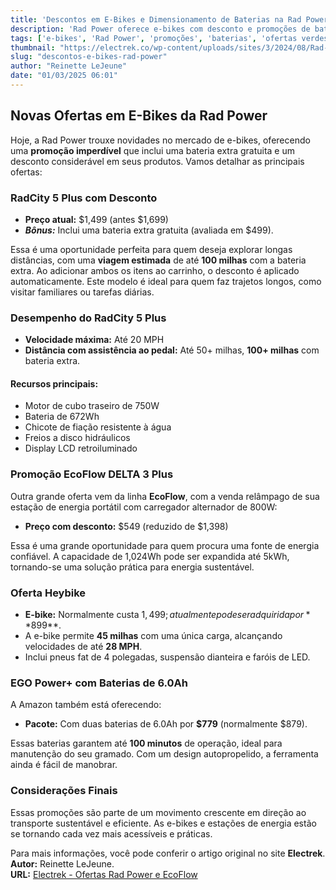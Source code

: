 ```yaml
---
title: 'Descontos em E-Bikes e Dimensionamento de Baterias na Rad Power'
description: 'Rad Power oferece e-bikes com desconto e promoções de baterias para entusiastas de transporte sustentável.'
tags: ['e-bikes', 'Rad Power', 'promoções', 'baterias', 'ofertas verdes']
thumbnail: "https://electrek.co/wp-content/uploads/sites/3/2024/08/Rad-Power-RadCity-5-Plus-Commuter-e-bike-new-FI-lifestyle-3-friends.jpg?quality=82&strip=all&w=1600"
slug: "descontos-e-bikes-rad-power"
author: "Reinette LeJeune"
date: "01/03/2025 06:01"
---
```


## Novas Ofertas em E-Bikes da Rad Power

Hoje, a Rad Power trouxe novidades no mercado de e-bikes, oferecendo uma **promoção imperdível** que inclui uma bateria extra gratuita e um desconto considerável em seus produtos. Vamos detalhar as principais ofertas:

### RadCity 5 Plus com Desconto
- **Preço atual:** $1,499 (antes $1,699)
- ***Bônus:*** Inclui uma bateria extra gratuita (avaliada em $499).

Essa é uma oportunidade perfeita para quem deseja explorar longas distâncias, com uma **viagem estimada** de até **100 milhas** com a bateria extra. Ao adicionar ambos os itens ao carrinho, o desconto é aplicado automaticamente. Este modelo é ideal para quem faz trajetos longos, como visitar familiares ou tarefas diárias.

### Desempenho do RadCity 5 Plus
- **Velocidade máxima:** Até 20 MPH
- **Distância com assistência ao pedal:** Até 50+ milhas, **100+ milhas** com bateria extra.

#### Recursos principais:
- Motor de cubo traseiro de 750W
- Bateria de 672Wh
- Chicote de fiação resistente à água
- Freios a disco hidráulicos
- Display LCD retroiluminado

### Promoção EcoFlow DELTA 3 Plus
Outra grande oferta vem da linha **EcoFlow**, com a venda relâmpago de sua estação de energia portátil com carregador alternador de 800W:
- **Preço com desconto:** $549 (reduzido de $1,398)

Essa é uma grande oportunidade para quem procura uma fonte de energia confiável. A capacidade de 1,024Wh pode ser expandida até 5kWh, tornando-se uma solução prática para energia sustentável.

### Oferta Heybike
- **E-bike:** Normalmente custa $1,499; atualmente pode ser adquirida por **$899**.
- A e-bike permite **45 milhas** com uma única carga, alcançando velocidades de até **28 MPH**.
- Inclui pneus fat de 4 polegadas, suspensão dianteira e faróis de LED.

### EGO Power+ com Baterias de 6.0Ah
A Amazon também está oferecendo:
- **Pacote:** Com duas baterias de 6.0Ah por **$779** (normalmente $879).

Essas baterias garantem até **100 minutos** de operação, ideal para manutenção do seu gramado. Com um design autopropelido, a ferramenta ainda é fácil de manobrar.

### Considerações Finais
Essas promoções são parte de um movimento crescente em direção ao transporte sustentável e eficiente. As e-bikes e estações de energia estão se tornando cada vez mais acessíveis e práticas.

Para mais informações, você pode conferir o artigo original no site **Electrek**.  
**Autor:** Reinette LeJeune.  
**URL:** [Electrek - Ofertas Rad Power e EcoFlow](https://electrek.co/2025/02/27/rad-power-radcity-5-plus-e-bike-ecoflow-more/)